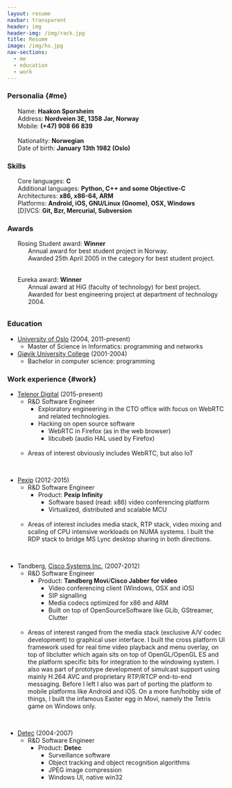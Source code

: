 ```yaml
---
layout: resume
navbar: transparent
header: img
header-img: /img/rack.jpg
title: Resume
image: /img/hs.jpg
nav-sections:
  - me
  - education
  - work
---
```


### Personalia {#me}
<div style="margin-left: 24px;">
  Name: <strong>Haakon Sporsheim</strong><br/>
  Address: <strong>Nordveien 3E, 1358 Jar, Norway</strong><br/>
  Mobile: <strong>(+47) 908 66 839</strong><br/>
  <br/>
  Nationality: <strong>Norwegian</strong><br/>
  Date of birth: <strong>January 13th 1982 (Oslo)</strong><br/>
</div>

### Skills
<div style="margin-left: 24px;">
  Core languages: <strong>C</strong><br/>
  Additional languages: <strong>Python, C++ and some Objective-C</strong><br/>
  Architectures: <strong>x86, x86-64, ARM</strong><br/>
  Platforms: <strong>Android, iOS, GNU/Linux (Gnome), OSX, Windows</strong><br/>
  [D]VCS: <strong>Git, Bzr, Mercurial, Subversion</strong><br/>
</div>

### Awards
<div style="margin-left: 24px; margin-bottom: 32px;">
  Rosing Student award: <strong>Winner</strong>

  <div style="margin-left: 24px;">
    Annual award for best student project in Norway.<br/>
    Awarded 25th April 2005 in the category for best student project.
  </div>
</div>

<div style="margin-left: 24px; margin-bottom: 32px;">
  Eureka award: <strong>Winner</strong>

  <div style="margin-left: 24px;">
    Annual award at HiG (faculty of technology) for best project.<br/>
    Awarded for best engineering project at department of technology 2004.
  </div>
</div>

### Education
* [University of Oslo][uio] (2004, 2011-present)
  * Master of Science in Informatics: programming and networks
* [Gjøvik University College][hig] (2001-2004)
  * Bachelor in computer science: programming

### Work experience {#work}
* [Telenor Digital][td] (2015-present)
  * R&D Software Engineer
    * Exploratory engineering in the CTO office with focus on WebRTC and related technologies.
    * Hacking on open source software
      * WebRTC in Firefox (as in the web browser)
      * libcubeb (audio HAL used by Firefox)<br/><br/>
  * Areas of interest obviously includes WebRTC, but also IoT

<br/>

* [Pexip][pexip] (2012-2015)
  * R&D Software Engineer
    * Product: **Pexip Infinity**
      * Software based (read: x86) video conferencing platform
      * Virtualized, distributed and scalable MCU<br/><br/>
   * Areas of interest includes media stack, RTP stack, video mixing and scaling of CPU intensive workloads on NUMA systems.
   I built the RDP stack to bridge MS Lync desktop sharing in both directions.

<br/>

* Tandberg, [Cisco Systems Inc.][cisco] (2007-2012)
  * R&D Software Engineer
    * Product: **Tandberg Movi**/**Cisco Jabber for video**
      * Video conferencing client (Windows, OSX and iOS)
      * SIP signalling
      * Media codecs optimized for x86 and ARM
      * Built on top of OpenSourceSoftware like GLib, GStreamer, Clutter<br/><br/>
  * Areas of interest ranged from the media stack (exclusive A/V codec development) to graphical user interface.
    I built the cross platform UI framework used for real time video playback and menu overlay, on top of
    libclutter which again sits on top of OpenGL/OpenGL ES and the platform specific bits for integration to
    the windowing system. I also was part of prototype development of simulcast support using mainly
    H.264 AVC and proprietary RTP/RTCP end-to-end messaging.
    Before I left I also was part of porting the platform to mobile platforms like Android and iOS.
    On a more fun/hobby side of things, I built the infamous Easter egg in Movi, namely the Tetris game on Windows only.

<br/>

* [Detec][detec] (2004-2007)
  * R&D Software Engineer
    * Product: **Detec**
      * Surveillance software
      * Object tracking and object recognition algorithms
      * JPEG image compression
      * Windows UI, native win32


[uio]: //www.uio.no
[hig]: //www.hig.no
[td]: //www.telenordigital.com
[pexip]: //www.pexip.com
[cisco]: //www.cisco.com
[detec]: //www.detec.no

